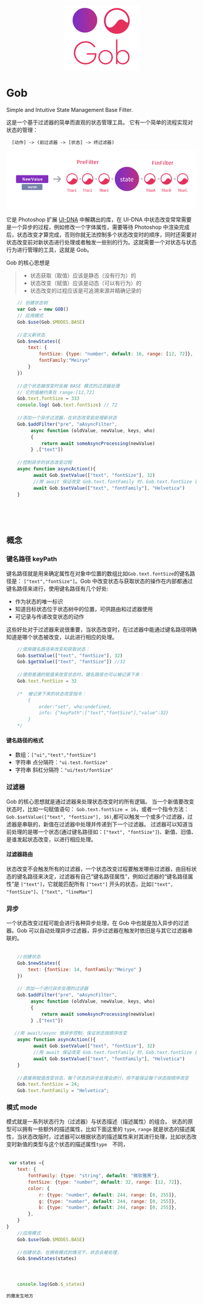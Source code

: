 <p align="center">
  <img  src ="https://github.com/nullice/Gob/raw/master/logo/logo-200.png" />
</p>



# Gob
Simple and Intuitive State Management Base Filter.


这是一个基于过滤器的简单而直观的状态管理工具。
它有一个简单的流程实现对状态的管理：
```
  [动作] -> (前过滤器 -> [状态] -> 终过滤器)
```
<p align="center">
  <img  src ="https://github.com/nullice/Gob/raw/master/logo/过滤器示例.png" />
</p>

它是 Photoshop 扩展 [UI-DNA](https://github.com/nullice/UI-DNA) 中解耦出的库，在 UI-DNA 中状态改变常常需要是一个异步的过程，例如修改一个字体属性，需要等待 Photoshop 中渲染完成后，状态改变才算完成，否则你就无法控制多个状态改变时的顺序，同时还需要对状态改变前对新状态进行处理或者触发一些别的行为。这就需要一个对状态与状态行为进行管理的工具，这就是 Gob。


 Gob 的核心思想是
> - 状态获取（取值）应该是静态（没有行为）的
> - 状态改变（赋值）应该是动态（可以有行为）的
> - 状态改变的过程应该是可追溯来源并精确记录的


```js
    // 创建状态树
    var Gob = new GOB()
    // 应用模式 
    Gob.$use(Gob.$MODES.BASE)

    //定义新状态
    Gob.$newStates({
        text: {
            fontSize: {type: "number", default: 16, range: [12, 72]},
            fontFamily:"Meiryo"
        }
    })

    //这个状态被改变时会被 BASE 模式的过滤器处理
    // 它的值被约束在 range:[12,72]
    Gob.text.fontSize = 333
    console.log( Gob.text.fontSize) // 72

    //添加一个异步过滤器，在状态改变前处理新状态
    Gob.$addFilter("pre", "aAsyncFilter",
         async function (oldValue, newValue, keys, who)
         {
             return await someAsyncProcessing(newValue)
         } ,["text"])

    //控制异步的状态改变过程
    async function asyncAction(){
          await Gob.$setValue(["text", "fontSize"], 32)
          //用 await 保证改变 Gob.text.fontFamily 时，Gob.text.fontSize 已经被改变了
          await Gob.$setValue(["text", "fontFamily"], "Helvetica")
    }



    
```



## 概念

### 键名路径 keyPath
键名路径就是用来确定属性在对象中位置的数组比如`Gob.text.fontSize`的键名路径是： `["text","fontSize"]`。Gob 中改变状态与获取状态的操作在内部都通过键名路径来进行，使用键名路径有几个好处:
- 作为状态的唯一标识
- 知道目标状态位于状态树中的位置，可供路由和过滤器使用
- 可记录与传递改变状态的动作

这些好处对于过滤器来说很重要，当状态改变时，在过滤器中能通过键名路径明确知道是哪个状态被改变，以此进行相应的处理。

```js
    //使用键名路径来改变和获取状态：
    Gob.$setValue(["text", "fontSize"], 32)
    Gob.$getValue(["text", "fontSize"]) //32

    //使用普通的赋值来改变状态时，键名路径也可以被记录下来：
    Gob.text.fontSize = 32

    /*  被记录下来的状态改变指令：
        {
            order:"set", who:undefined,
            info: {"keyPath":["text","fontSize"],"value":32}
        }
    */
```
#### 键名路径的格式
- 数组：`["ui","test","fontSize"]`
- 字符串 点分隔符：`"ui.test.fontSize"`
- 字符串 斜杠分隔符：`"ui/test/fontSize"`

### 过滤器
Gob 的核心思想就是通过滤器来处理状态改变时的所有逻辑。
当一个新值要改变状态时，比如一句赋值语句： `Gob.text.fontSize = 16`，或者一个指令方法：`Gob.$setValue(["text", "fontSize"], 16)`,都可以触发一个或多个过滤器，过滤器是串联的，新值在过滤器中处理并传递到下一个过滤器。
过滤器可以知道当前处理的是哪一个状态(通过键名路径如：`["text", "fontSize"]`)、新值、旧值、是谁发起状态改变，以进行相应处理。

#### 过滤器路由
状态改变不会触发所有的过滤器，一个状态改变过程要触发哪些过滤器，由目标状态的键名路径来决定，过滤器有自己“键名路径属性”，例如过滤器的“键名路径属性”是 `["text"]`，它就能匹配所有 `["text"]` 开头的状态，比如`["text", "fontSize"]`、`["text", "lineMax"]`


### 异步 
一个状态改变过程可能会进行各种异步处理，在 Gob 中也就是加入异步的过滤器。Gob 可以自动处理异步过滤器，异步过滤器在触发时依旧是与其它过滤器串联的。

```js

    //创建状态
    Gob.$newStates({
        text: {fontSize: 14, fontFamily:"Meiryo" }
    })
    
    // 添加一个进行异步处理的过滤器
    Gob.$addFilter("pre", "aAsyncFilter",
         async function (oldValue, newValue, keys, who)
         {
             return await someAsyncProcessing(newValue)
         } ,["text"])

   //用 await/async 做异步控制，保证状态按顺序改变
    async function asyncAction(){
          await Gob.$setValue(["text", "fontSize"], 32)
          //用 await 保证改变 Gob.text.fontFamily 时，Gob.text.fontSize 已经被改变了
          await Gob.$setValue(["text", "fontFamily"], "Helvetica")
    }

    //直接用赋值改变状态，每个状态的异步处理会进行，但不能保证每个状态按顺序改变
    Gob.text.fontSize = 24; 
    Gob.text.fontFamily = "Helvetica"; 

``` 

### 模式 mode

模式就是一系列状态行为（过滤器）与状态描述（描述属性）的组合。
状态的原型可以拥有一些额外的描述属性，比如下面这里的 `type`, `range` 就是状态的描述属性，当状态改版时，过滤器可以根据状态的描述属性来对其进行处理，比如状态改变时新值的类型与这个状态的描述属性`type`　不同，
```js

 var states ={
    text: {
        fontFamily: {type: "string", default: "微软雅黑"},
        fontSize: {type: "number", default: 32, range: [12, 72]},
        color: {
            r: {type: "number", default: 244, range: [0, 255]},
            g: {type: "number", default: 244, range: [0, 255]},
            b: {type: "number", default: 244, range: [0, 255]},
        },
    }
}
    //应用模式
    Gob.$use(Gob.$MODES.BASE)
    
    //创建状态，在拥有模式的情况下，状态会被处理，
    Gob.$newStates(states)



    console.log(Gob.$_states)


```


```js
的撒发生地方
```
